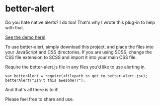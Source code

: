 # better-alert

Do you hate native alerts? I do too! That's why I wrote this plug-in to help with that.

<a href="http://carmalou.com/better-alert/" target="_blank">See the demo here!</a>

To use better-alert, simply download this project, and place the files into your JavaScript and CSS directories. If you are using SCSS, change the CSS file extension to SCSS and import it into your main CSS file.

Require the better-alert.js file in any files you'd like to use alerting in.

```
var betterAlert = require(<filepath to get to better-alert.js>);
betterAlert("Isn't this awesome??");
```

And that's all there is to it!

Please feel free to share and use.
